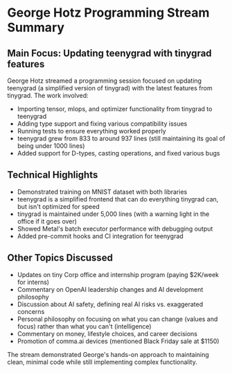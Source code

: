 # George Hotz Programming Stream Summary

## Main Focus: Updating teenygrad with tinygrad features

George Hotz streamed a programming session focused on updating teenygrad (a simplified version of tinygrad) with the latest features from tinygrad. The work involved:

- Importing tensor, mlops, and optimizer functionality from tinygrad to teenygrad
- Adding type support and fixing various compatibility issues
- Running tests to ensure everything worked properly
- teenygrad grew from 833 to around 937 lines (still maintaining its goal of being under 1000 lines)
- Added support for D-types, casting operations, and fixed various bugs

## Technical Highlights

- Demonstrated training on MNIST dataset with both libraries
- teenygrad is a simplified frontend that can do everything tinygrad can, but isn't optimized for speed
- tinygrad is maintained under 5,000 lines (with a warning light in the office if it goes over)
- Showed Metal's batch executor performance with debugging output
- Added pre-commit hooks and CI integration for teenygrad

## Other Topics Discussed

- Updates on tiny Corp office and internship program (paying $2K/week for interns)
- Commentary on OpenAI leadership changes and AI development philosophy
- Discussion about AI safety, defining real AI risks vs. exaggerated concerns
- Personal philosophy on focusing on what you can change (values and focus) rather than what you can't (intelligence)
- Commentary on money, lifestyle choices, and career decisions
- Promotion of comma.ai devices (mentioned Black Friday sale at $1150)

The stream demonstrated George's hands-on approach to maintaining clean, minimal code while still implementing complex functionality.